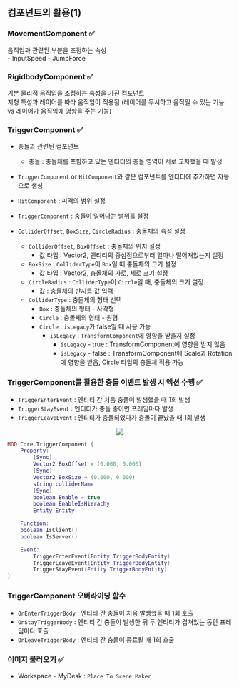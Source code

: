 ## 컴포넌트의 활용(1)

### MovementComponent ✅
움직임과 관련된 부분을 조정하는 속성  
    - InputSpeed
    - JumpForce

### RigidbodyComponent ✅
기본 물리적 움직임을 조정하는 속성을 가진 컴포넌트  
지형 특성과 레이어를 따라 움직임이 적용됨 (레이어를 무시하고 움직일 수 있는 기능 vs 레이어가 움직임에 영향을 주는 기능)  

### TriggerComponent ✅
- 충돌과 관련된 컴포넌트
    - 충돌 : 충돌체를 포함하고 있는 엔티티의 충돌 영역이 서로 교차했을 때 발생
- `TriggerComponent` or `HitComponent`와 같은 컴포넌트를 엔티티에 추가하면 자동으로 생성

- `HitComponent` : 피격의 범위 설정
- `TriggerComponent` : 충돌이 일어나는 범위를 설정
- `ColliderOffset`, `BoxSize`, `CircleRadius` : 충돌체의 속성 설정
    - `ColliderOffset`, `BoxOffset` : 충돌체의 위치 설정
        - 값 타입 : Vector2, 엔티티의 중심점으로부터 얼마나 떨어져있는지 설정
    - `BoxSize` : `ColliderType`이 `Box`일 때 충돌체의 크기 설정
        - 값 타입 : Vector2, 충돌체의 가로, 세로 크기 설정
    - `CircleRadius` :  `ColliderType`이 `Circle`일 때, 충돌체의 크기 설정
        - 값 : 충돌체의 반지름 값 입력
    - `ColliderType` : 충돌체의 형태 선택
        - `Box` : 충돌체의 형태 - 사각형
        - `Circle` : 충돌체의 형태 - 원형
        - `Circle` : `isLegacy`가 false일 때 사용 가능
            - `isLegacy` : `TransformComponent`에 영향을 받을지 설정
                - `isLegacy` - true : TransformComponent에 영향을 받지 않음
                - `isLegacy` - false : TransformComponent에 Scale과 Rotation에 영향을 받음, Circle 타입의 충돌체 적용 가능

### TriggerComponent를 활용한 충돌 이벤트 발생 시 액션 수행 ✅
- `TriggerEnterEvent` : 엔티티 간 처음 충돌이 발생했을 때 1회 발생
- `TriggerStayEvent` : 엔티티가 충돌 중이면 프레임마다 발생
- `TriggerLeaveEvent` : 엔티티가 충돌되었다가 충돌이 끝났을 때 1회 발생

<p align="center"><img src="https://user-images.githubusercontent.com/66112716/173007955-6f298edf-3523-496e-a37c-911cc19f1389.png"></p>

```lua
MOD.Core.TriggerComponent {
    Property:
        [Sync]
        Vector2 BoxOffset = (0.000, 0.000)
        [Sync]
        Vector2 BoxSize = (0.000, 0.000)
        string colliderName
        [Sync]
        boolean Enable = true
        boolean EnableIsHierachy
        Entity Entity

    Function:
    boolean IsClient()
    boolean IsServer()

    Event:
        TriggerEnterEvent(Entity TriggerBodyEntity)
        TriggerLeaveEvent(Entity TriggerBodyEntity)
        TriggerStayEvent(Entity TriggerBodyEntity)
}
```

### TriggerComponent 오버라이딩 함수
- `OnEnterTriggerBody` : 엔티티 간 충돌이 처음 발생했을 때 1회 호출
- `OnStayTriggerBody` : 엔티티 간 충돌이 발생한 뒤 두 엔티티가 겹쳐있는 동안 프레임마다 호출
- `OnLeaveTriggerBody` : 엔티티 간 충돌이 종료될 때 1회 호출

### 이미지 불러오기 ✅
- Workspace - MyDesk : `Place To Scene Maker`